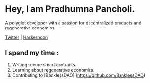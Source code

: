 
# Hey, I am Pradhumna Pancholi.

A polyglot developer with a passion for decentralized products and regenerative economics.  

[Twitter](https://twitter.com/knowpradhumna) | [Hackernoon](https://hackernoon.com/u/pnpancholi) 

## I spend my time :

1. Writing secure smart contracts.
2. Learning about regenerative economics.
3. Contributing to [BanklessDAO] (https://github.com/BanklessDAO)
